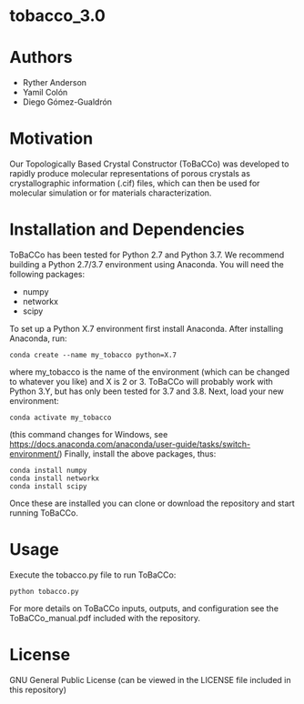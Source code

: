 # tobacco_3.0

# Authors
- Ryther Anderson
- Yamil Colón
- Diego Gómez-Gualdrón

# Motivation
Our Topologically Based Crystal Constructor (ToBaCCo) was developed to rapidly produce molecular representations of porous crystals as crystallographic information (.cif) files, which can then be used for molecular simulation or for materials characterization. 

# Installation and Dependencies
ToBaCCo has been tested for Python 2.7 and Python 3.7. We recommend building a Python 2.7/3.7 environment using Anaconda. You will need the following packages:
- numpy
- networkx
- scipy

To set up a Python X.7 environment first install Anaconda. After installing Anaconda, run:
```
conda create --name my_tobacco python=X.7
```
where my_tobacco is the name of the environment (which can be changed to whatever you like) and X is 2 or 3. ToBaCCo will probably work with Python 3.Y, but has only been tested for 3.7 and 3.8.
Next, load your new environment:
```
conda activate my_tobacco
```
(this command changes for Windows, see https://docs.anaconda.com/anaconda/user-guide/tasks/switch-environment/)
Finally, install the above packages, thus:
```
conda install numpy
conda install networkx
conda install scipy
```
Once these are installed you can clone or download the repository and start running ToBaCCo.

# Usage
Execute the tobacco.py file to run ToBaCCo:
```
python tobacco.py
```
For more details on ToBaCCo inputs, outputs, and configuration see the ToBaCCo_manual.pdf included with the repository.

# License
GNU General Public License (can be viewed in the LICENSE file included in this repository)
